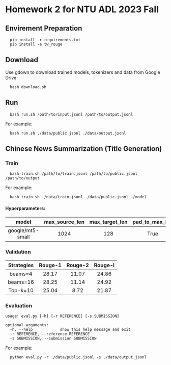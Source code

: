 # Homework 2 for NTU ADL 2023 Fall
## Envirement Preparation
```
  pip install -r requirements.txt
  pip install -e tw_rouge
```

## Download
Use gdown to download trained models, tokenizers and data from Google Drive:
```
  bash download.sh
```

## Run
```
  bash run.sh /path/to/input.jsonl /path/to/output.jsonl
```
For example:
```
  bash run.sh ./data/public.jsonl ./data/output.jsonl
```

## Chinese News Summarization (Title Generation)
### Train
```
  bash train.sh /path/to/train.jsonl /path/to/public.jsonl /path/to/output
```
For example:
```
  bash train.sh ./data/train.jsonl ./data/public.jsonl ./model
```

#### Hyperparameters:
| model | max_source_len | max_target_len | pad_to_max_len | learning_rate | batch_size | num_epochs |
| :---: | :---: | :---: | :---: | :---: | :---: | :---: |
| google/mt5-small | 1024 | 128 | True | 3e-4 | 64 | 50 |

### Validation
| Strategies | Rouge-1 | Rouge-2 | Rouge-l |
| :---: | :---: | :---: | :---: |
| beams=4 | 28.17 | 11.07 | 24.86 |
| beams=16 | 28.25 | 11.14 | 24.92 |
| Top-k=10 | 25.04 | 8.72 | 21.87 |

### Evaluation
```
usage: eval.py [-h] [-r REFERENCE] [-s SUBMISSION]

optional arguments:
  -h, --help            show this help message and exit
  -r REFERENCE, --reference REFERENCE
  -s SUBMISSION, --submission SUBMISSION
```
For example:
```
  python eval.py -r ./data/public.jsonl -s ./data/output.jsonl
```
